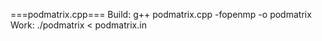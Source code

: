 ===podmatrix.cpp===
Build:
	g++ podmatrix.cpp -fopenmp -o podmatrix
Work:
	./podmatrix < podmatrix.in

